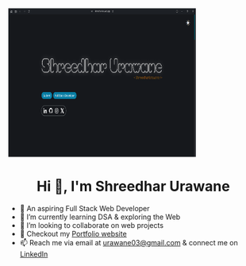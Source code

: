 <img height="300px" width="75%" alt="banner" src="https://github.com/shreedhar03/shreedhar03/blob/main/shreedhar.png">

<h1 align="center">Hi 👋, I'm Shreedhar Urawane</h1>

<!--
**Shreedhar03/Shreedhar03** is a ✨ _special_ ✨ repository because its `README.md` (this file) appears on your GitHub profile.

Here are some ideas to get you started:
-->
- 🔭 An aspiring Full Stack Web Developer
- 🌱 I’m currently learning DSA & exploring the Web
- 👯 I’m looking to collaborate on web projects
- 🚀 Checkout my [Portfolio website](https://shreedhar-bio.web.app/)
- 📫 Reach me via email at urawane03@gmail.com & connect me on [LinkedIn](https://www.linkedin.com/in/shreedhar-urawane03/)

